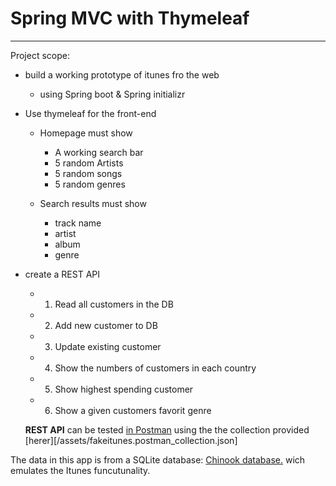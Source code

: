 # Spring MVC with Thymeleaf #
---


Project scope:
- build a working prototype of itunes fro the web
    - using Spring boot & Spring initializr

- Use thymeleaf for the front-end
    - Homepage must show
        - A working search bar
        - 5 random Artists
        - 5 random songs
        - 5 random genres

    - Search results must show
        - track name
        - artist
        - album
        - genre

- create a REST API
    - 1. Read all customers in the DB
    - 2. Add new customer to DB
    - 3. Update existing customer
    - 4. Show the numbers of customers in each country
    - 5. Show highest spending customer
    - 6. Show a given customers favorit genre

  **REST API** can be tested [in Postman](https://www.postman.com/) using the the collection provided [herer][/assets/fakeitunes.postman_collection.json]

The data in this app is from a SQLite database:
[Chinook database.](https://github.com/lerocha/chinook-database) wich emulates the Itunes funcutunality.
